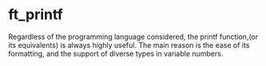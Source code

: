 # ft_printf
Regardless of the programming language considered, the printf function,(or its equivalents) is always highly useful. The main reason is the ease of its formatting, and the support of diverse types in variable numbers.

